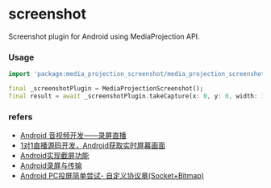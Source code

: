 # screenshot

Screenshot plugin for Android using MediaProjection API.

### Usage

```dart
import 'package:media_projection_screenshot/media_projection_screenshot.dart';

final _screenshotPlugin = MediaProjectionScreenshot();
final result = await _screenshotPlugin.takeCapture(x: 0, y: 0, width: 1080, height: 100);
```

### refers

- [Android 音视频开发——录屏直播](https://blog.51cto.com/u_15375308/3997338)
- [1对1直播源码开发，Android获取实时屏幕画面](https://cloud.tencent.com/developer/article/1837042)
- [Android实现截屏功能](https://www.jb51.net/article/217134.htm)
- [Android录屏与传输](https://xhrong.github.io/2019/10/05/Android%E5%BD%95%E5%B1%8F%E4%B8%8E%E4%BC%A0%E8%BE%93/)
- [Android PC投屏简单尝试- 自定义协议章(Socket+Bitmap)](https://www.jianshu.com/p/ce37330365f2)